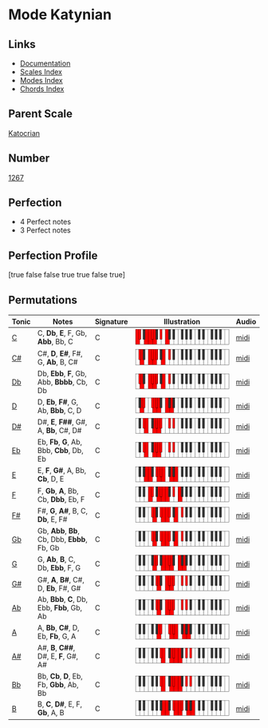 # Mode Katynian

## Links

- [Documentation](index.md)
- [Scales Index](Scales.md)
- [Modes Index](Modes.md)
- [Chords Index](Chords.md)

## Parent Scale

[Katocrian](ScaleKatocrian.md)

## Number

[1267](https://ianring.com/musictheory/scales/1267)

## Perfection

- 4 Perfect notes
- 3 Perfect notes

## Perfection Profile

[true false false true true false true]

## Permutations

| Tonic | Notes | Signature | Illustration | Audio |
|-------|-------|-----------|--------------|-------|
| [C](ModeCNaturalKatynian.md) | C, **Db**, **E**, F, Gb, **Abb**, Bb, C | C | ![CNaturalKatynian](ModeCNaturalKatynian.png) | [midi](https://github.com/edipermadi/music/blob/main/docs/ModeCNaturalKatynian.mid?raw=true) |
| [C#](ModeCSharpKatynian.md) | C#, **D**, **E#**, F#, G, **Ab**, B, C# | C | ![CSharpKatynian](ModeCSharpKatynian.png) | [midi](https://github.com/edipermadi/music/blob/main/docs/ModeCSharpKatynian.mid?raw=true) |
| [Db](ModeDFlatKatynian.md) | Db, **Ebb**, **F**, Gb, Abb, **Bbbb**, Cb, Db | C | ![DFlatKatynian](ModeDFlatKatynian.png) | [midi](https://github.com/edipermadi/music/blob/main/docs/ModeDFlatKatynian.mid?raw=true) |
| [D](ModeDNaturalKatynian.md) | D, **Eb**, **F#**, G, Ab, **Bbb**, C, D | C | ![DNaturalKatynian](ModeDNaturalKatynian.png) | [midi](https://github.com/edipermadi/music/blob/main/docs/ModeDNaturalKatynian.mid?raw=true) |
| [D#](ModeDSharpKatynian.md) | D#, **E**, **F##**, G#, A, **Bb**, C#, D# | C | ![DSharpKatynian](ModeDSharpKatynian.png) | [midi](https://github.com/edipermadi/music/blob/main/docs/ModeDSharpKatynian.mid?raw=true) |
| [Eb](ModeEFlatKatynian.md) | Eb, **Fb**, **G**, Ab, Bbb, **Cbb**, Db, Eb | C | ![EFlatKatynian](ModeEFlatKatynian.png) | [midi](https://github.com/edipermadi/music/blob/main/docs/ModeEFlatKatynian.mid?raw=true) |
| [E](ModeENaturalKatynian.md) | E, **F**, **G#**, A, Bb, **Cb**, D, E | C | ![ENaturalKatynian](ModeENaturalKatynian.png) | [midi](https://github.com/edipermadi/music/blob/main/docs/ModeENaturalKatynian.mid?raw=true) |
| [F](ModeFNaturalKatynian.md) | F, **Gb**, **A**, Bb, Cb, **Dbb**, Eb, F | C | ![FNaturalKatynian](ModeFNaturalKatynian.png) | [midi](https://github.com/edipermadi/music/blob/main/docs/ModeFNaturalKatynian.mid?raw=true) |
| [F#](ModeFSharpKatynian.md) | F#, **G**, **A#**, B, C, **Db**, E, F# | C | ![FSharpKatynian](ModeFSharpKatynian.png) | [midi](https://github.com/edipermadi/music/blob/main/docs/ModeFSharpKatynian.mid?raw=true) |
| [Gb](ModeGFlatKatynian.md) | Gb, **Abb**, **Bb**, Cb, Dbb, **Ebbb**, Fb, Gb | C | ![GFlatKatynian](ModeGFlatKatynian.png) | [midi](https://github.com/edipermadi/music/blob/main/docs/ModeGFlatKatynian.mid?raw=true) |
| [G](ModeGNaturalKatynian.md) | G, **Ab**, **B**, C, Db, **Ebb**, F, G | C | ![GNaturalKatynian](ModeGNaturalKatynian.png) | [midi](https://github.com/edipermadi/music/blob/main/docs/ModeGNaturalKatynian.mid?raw=true) |
| [G#](ModeGSharpKatynian.md) | G#, **A**, **B#**, C#, D, **Eb**, F#, G# | C | ![GSharpKatynian](ModeGSharpKatynian.png) | [midi](https://github.com/edipermadi/music/blob/main/docs/ModeGSharpKatynian.mid?raw=true) |
| [Ab](ModeAFlatKatynian.md) | Ab, **Bbb**, **C**, Db, Ebb, **Fbb**, Gb, Ab | C | ![AFlatKatynian](ModeAFlatKatynian.png) | [midi](https://github.com/edipermadi/music/blob/main/docs/ModeAFlatKatynian.mid?raw=true) |
| [A](ModeANaturalKatynian.md) | A, **Bb**, **C#**, D, Eb, **Fb**, G, A | C | ![ANaturalKatynian](ModeANaturalKatynian.png) | [midi](https://github.com/edipermadi/music/blob/main/docs/ModeANaturalKatynian.mid?raw=true) |
| [A#](ModeASharpKatynian.md) | A#, **B**, **C##**, D#, E, **F**, G#, A# | C | ![ASharpKatynian](ModeASharpKatynian.png) | [midi](https://github.com/edipermadi/music/blob/main/docs/ModeASharpKatynian.mid?raw=true) |
| [Bb](ModeBFlatKatynian.md) | Bb, **Cb**, **D**, Eb, Fb, **Gbb**, Ab, Bb | C | ![BFlatKatynian](ModeBFlatKatynian.png) | [midi](https://github.com/edipermadi/music/blob/main/docs/ModeBFlatKatynian.mid?raw=true) |
| [B](ModeBNaturalKatynian.md) | B, **C**, **D#**, E, F, **Gb**, A, B | C | ![BNaturalKatynian](ModeBNaturalKatynian.png) | [midi](https://github.com/edipermadi/music/blob/main/docs/ModeBNaturalKatynian.mid?raw=true) |

